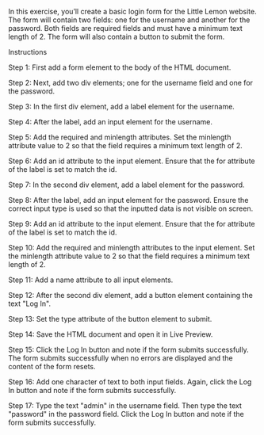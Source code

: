 In this exercise, you’ll create a basic login form for the Little Lemon website. The form will contain two fields: one for the username and another for the password. Both fields are required fields and must have a minimum text length of 2. The form will also contain a button to submit the form.

Instructions

Step 1: First add a form element to the body of the HTML document.

Step 2: Next, add two div elements; one for the username field and one for the password.

Step 3: In the first div element, add a label element for the username.

Step 4: After the label, add an input element for the username.

Step 5: Add the required and minlength attributes. Set the minlength attribute value to 2 so that the field requires a minimum text length of 2.

Step 6: Add an id attribute to the input element. Ensure that the for attribute of the label is set to match the id.

Step 7: In the second div element, add a label element for the password.

Step 8: After the label, add an input element for the password. Ensure the correct input type is used so that the inputted data is not visible on screen.

Step 9: Add an id attribute to the input element. Ensure that the for attribute of the label is set to match the id.

Step 10: Add the required and minlength attributes to the input element. Set the minlength attribute value to 2 so that the field requires a minimum text length of 2.

Step 11: Add a name attribute to all input elements.

Step 12: After the second div element, add a button element containing the text "Log In".

Step 13: Set the type attribute of the button element to submit.

Step 14: Save the HTML document and open it in Live Preview.

Step 15: Click the Log In button and note if the form submits successfully. The form submits successfully when no errors are displayed and the content of the form resets.

Step 16: Add one character of text to both input fields. Again, click the Log In button and note if the form submits successfully.

Step 17: Type the text "admin" in the username field. Then type the text "password" in the password field. Click the Log In button and note if the form submits successfully.